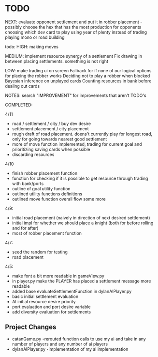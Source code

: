# TODO
NEXT:
evaluate opponent settlement and put it in robber placement - possibly choose the hex that has the most production for opponents
choosing which dev card to play
using year of plenty instead of trading
playing mono or road building


todo:
HIGH:
making moves

MEDIUM: 
implement resource synergy of a settlement
Fix drawing in between placing settlements. something is not right

LOW:
make trading ui on screen
Fallback for if none of our logical options for placing the robber works
Deciding not to play a robber when blocked
Bayesian inference on unplayed cards
Counting resources in bank before dealing out cards

NOTES:
search "IMPROVEMENT" for improvements that aren't TODO's


COMPLETED:

4/11
- road / settlement / city / buy dev desire
- settlement placement / city placement
- rough draft of road placement. doens't currently play for longest road, only for going towards nearest good settlement
- more of move function implemented, trading for current goal and prioritizing saving cards when possible
- discarding resources

4/10
- finish robber placement function
- function for checking if it is possible to get resource through trading with bank/ports
- outline of goal utility function
- outlined utility functions definitions
- outlined move function overall flow some more


4/9:
- initial road placement (naively in direction of next desired settlement)
- initial impl for whether we should place a knight (both for before rolling and for after)
- most of robber placement function

4/7:
- seed the random for testing
- road placement


4/5:
- make font a bit more readable in gameView.py
- in player.py make the PLAYER has placed a settlement message more readable
- added base evaluateSettlementFunction in dylanAIPlayer.py
- basic initial settlement evaluation
- AI initial resource desire priority
- port evaluation and port desire variable
- add diversity evaluation for settlements





## Project Changes
- catanGame.py -rerouted function calls to use my ai and take in any number of players and any number of ai players
- dylanAIPlayer.py -implementation of my ai implementation


## 